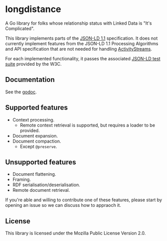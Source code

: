# longdistance

A Go library for folks whose relationship status with Linked Data is "It's Complicated".

This library implements parts of the [JSON-LD 1.1][jld] specification. It does not currently implement features from the JSON-LD 1.1 Processing Algorithms and API specification that are not needed for handling [ActivityStreams][as].

[jld]: https://www.w3.org/TR/json-ld/
[as]: https://www.w3.org/TR/activitystreams-core/

For each implemented functionality, it passes the associated [JSON-LD test suite][jldtest] provided by the W3C.

[jldtest]: https://w3c.github.io/json-ld-api/tests/

## Documentation

See the [godoc](https://pkg.go.dev/code.dny.dev/longdistance).

## Supported features

* Context processing.
  * Remote context retrieval is supported, but requires a loader to be provided.
* Document expansion.
* Document compaction.
    * Except `@preserve`.

## Unsupported features

* Document flattening.
* Framing.
* RDF serialisation/deserialisation.
* Remote document retrieval.

If you're able and willing to contribute one of these features, please start by opening an issue so we can discuss how to appraoch it.

## License

This library is licensed under the Mozilla Public License Version 2.0.
